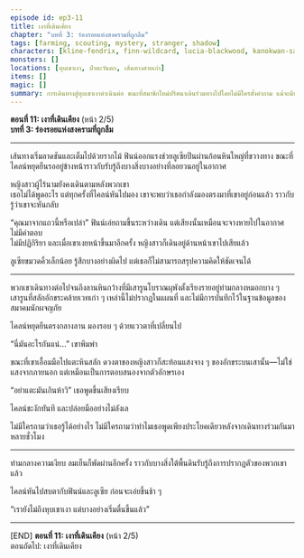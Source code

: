 ```yaml
---
episode id: ep3-11
title: เงาที่เดินเคียง
chapter: "บทที่ 3: ร่องรอยแห่งสงครามที่ถูกลืม"
tags: [farming, scouting, mystery, stranger, shadow]
characters: [kline-fendrix, finn-wildcard, lucia-blackwood, kanokwan-sarisa]
monsters: []
locations: [หุบเขาเงา, ป่าตะวันตก, เส้นทางสายเก่า]
items: []
magic: []
summary: การเดินทางสู่หุบเขาเงาดำเนินต่อ ขณะที่สมาชิกใหม่ปริศนาเดินร่วมทางไปโดยไม่มีใครตั้งคำถาม แม้จะมีบางอย่างที่ไม่ชอบมาพากลเกิดขึ้นรอบตัว
---
```


**ตอนที่ 11: เงาที่เดินเคียง**  (หน้า 2/5)  
**บทที่ 3: ร่องรอยแห่งสงครามที่ถูกลืม**

---

เส้นทางเริ่มลาดชันและเต็มไปด้วยรากไม้ ฟินน์ออกแรงช่วยลูเซียปีนผ่านก้อนหินใหญ่ที่ขวางทาง ขณะที่ไคลน์หยุดยืนรออยู่ข้างหน้าราวกับรับรู้ถึงบางสิ่งบางอย่างที่ลอยวนอยู่ในอากาศ

หญิงสาวผู้ไร้นามยังคงเดินตามหลังพวกเขา  
เธอไม่ได้พูดอะไร แต่ทุกครั้งที่ไคลน์หันไปมอง เขาจะพบว่าเธอกำลังมองตรงมาที่เขาอยู่ก่อนแล้ว ราวกับรู้ว่าเขาจะหันกลับ

“คุณมาจากแถวนี้หรือเปล่า” ฟินน์เอ่ยถามขึ้นระหว่างเดิน แต่เสียงนั้นเหมือนจะจางหายไปในอากาศ ไม่มีคำตอบ  
ไม่มีปฏิกิริยา และเมื่อเขาเงยหน้าขึ้นมาอีกครั้ง หญิงสาวก็เดินอยู่ด้านหน้าเขาไปเสียแล้ว

ลูเซียขมวดคิ้วเล็กน้อย รู้สึกบางอย่างผิดไป แต่เธอก็ไม่สามารถสรุปความคิดให้ชัดเจนได้

---

พวกเขาเดินทางต่อไปจนถึงลานหินกว้างที่มีเสารูนโบราณผุพังตั้งเรียงรายอยู่ท่ามกลางหมอกบาง ๆ  
เสารูนที่สลักอักขระคล้ายเวทเก่า ๆ เหล่านี้ไม่ปรากฏในแผนที่ และไม่มีการบันทึกไว้ในฐานข้อมูลของสมาคมนักผจญภัย

ไคลน์หยุดยืนตรงกลางลาน มองรอบ ๆ ด้วยแววตาที่เปลี่ยนไป

“นี่มันอะไรกันแน่...” เขาพึมพำ

ขณะที่เขาเอื้อมมือไปแตะหินสลัก ดวงตาของหญิงสาวก็สะท้อนแสงจาง ๆ ของอักขระบนเสานั้น—ไม่ใช่แสงจากภายนอก แต่เหมือนเป็นการตอบสนองจากตัวอักษรเอง

“อย่าแตะมันเกินห้าวิ” เธอพูดขึ้นเสียงเรียบ

ไคลน์ชะงักทันที และปล่อยมืออย่างไม่ลังเล

ไม่มีใครถามว่าเธอรู้ได้อย่างไร ไม่มีใครถามว่าทำไมเธอพูดเพียงประโยคเดียวหลังจากเดินทางร่วมกันมาหลายชั่วโมง

---

ท่ามกลางความเงียบ ลมเย็นก็พัดผ่านอีกครั้ง ราวกับบางสิ่งใต้พื้นดินรับรู้ถึงการปรากฏตัวของพวกเขาแล้ว

ไคลน์หันไปสบตากับฟินน์และลูเซีย ก่อนจะเอ่ยขึ้นช้า ๆ

“เรายังไม่ถึงหุบเขาเงา แต่บางอย่างเริ่มตื่นขึ้นแล้ว”

---

[END] **ตอนที่ 11: เงาที่เดินเคียง** (หน้า 2/5)  
ตอนถัดไป: เงาที่เดินเคียง
